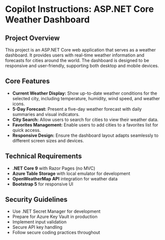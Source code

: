 # Copilot Instructions: ASP.NET Core Weather Dashboard
 
## Project Overview
This project is an ASP.NET Core web application that serves as a weather dashboard. It provides users with real-time weather information and forecasts for cities around the world. The dashboard is designed to be responsive and user-friendly, supporting both desktop and mobile devices.
 
## Core Features
 - **Current Weather Display:** Show up-to-date weather conditions for the selected city, including temperature, humidity, wind speed, and weather icons.
 - **5-Day Forecast:** Present a five-day weather forecast with daily summaries and visual indicators.
 - **City Search:** Allow users to search for cities to view their weather data.
 - **Favorites Management:** Enable users to add cities to a favorites list for quick access.
 - **Responsive Design:** Ensure the dashboard layout adapts seamlessly to different screen sizes and devices.

## Technical Requirements
- **.NET Core 9** with Razor Pages (no MVC)
- **Azure Table Storage** with local emulator for development
- **OpenWeatherMap API** integration for weather data
- **Bootstrap 5** for responsive UI


## Security Guidelines
- Use .NET Secret Manager for development
- Prepare for Azure Key Vault in production
- Implement input validation
- Secure API key handling
- Follow secure coding practices throughout

